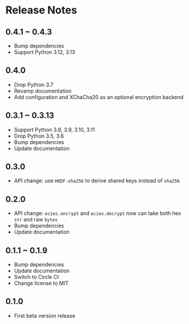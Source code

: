 # Release Notes

## 0.4.1 ~ 0.4.3

- Bump dependencies
- Support Python 3.12, 3.13

## 0.4.0

- Drop Python 3.7
- Revamp documentation
- Add configuration and XChaCha20 as an optional encryption backend

## 0.3.1 ~ 0.3.13

- Support Python 3.8, 3.9, 3.10, 3.11
- Drop Python 3.5, 3.6
- Bump dependencies
- Update documentation

## 0.3.0

- API change: use `HKDF-sha256` to derive shared keys instead of `sha256`

## 0.2.0

- API change: `ecies.encrypt` and `ecies.decrypt` now can take both hex `str` and raw `bytes`
- Bump dependencies
- Update documentation

## 0.1.1 ~ 0.1.9

- Bump dependencies
- Update documentation
- Switch to Circle CI
- Change license to MIT

## 0.1.0

- First beta version release
